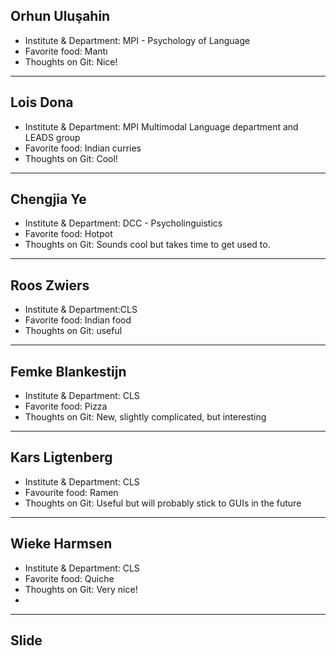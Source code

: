 ## Orhun Uluşahin

- Institute & Department: MPI - Psychology of Language
- Favorite food: Mantı
- Thoughts on Git: Nice!

---

## Lois Dona

- Institute & Department: MPI Multimodal Language department and LEADS group
- Favorite food: Indian curries
- Thoughts on Git: Cool!

---

## Chengjia Ye

- Institute & Department: DCC - Psycholinguistics
- Favorite food: Hotpot
- Thoughts on Git: Sounds cool but takes time to get used to.

---  

## Roos Zwiers

- Institute & Department:CLS 
- Favorite food: Indian food
- Thoughts on Git: useful

---

## Femke Blankestijn

- Institute & Department: CLS 
- Favorite food: Pizza
- Thoughts on Git: New, slightly complicated, but interesting

---

## Kars Ligtenberg

- Institute & Department: CLS 
- Favourite food: Ramen
- Thoughts on Git: Useful but will probably stick to GUIs in the future

---

## Wieke Harmsen

- Institute & Department: CLS 
- Favorite food: Quiche
- Thoughts on Git: Very nice!
- 
---

## Slide
